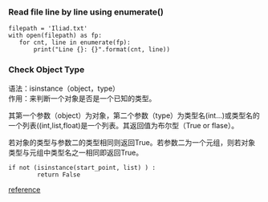 
### Read file line by line using enumerate()
```
filepath = 'Iliad.txt'  
with open(filepath) as fp:  
   for cnt, line in enumerate(fp):
       print("Line {}: {}".format(cnt, line))
```


### Check Object Type

语法：isinstance（object，type）   
作用：来判断一个对象是否是一个已知的类型。  

其第一个参数（object）为对象，第二个参数（type）为类型名(int…)或类型名的一个列表((int,list,float)是一个列表。其返回值为布尔型（True or flase）。  

若对象的类型与参数二的类型相同则返回True。若参数二为一个元组，则若对象类型与元组中类型名之一相同即返回True。  

```
if not (isinstance(start_point, list) ) :
        return False
```
[reference](http://blog.csdn.net/wanglei_storage/article/details/52849081)
